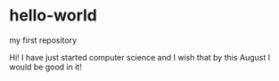# hello-world
my first repository

Hi! I have just started computer science and I wish that by this August I would be good in it!
